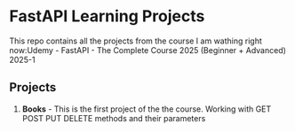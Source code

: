 # FastAPI Learning Projects

This repo contains all the projects from the course I am wathing right now:Udemy - FastAPI - The Complete Course 2025 (Beginner + Advanced) 2025-1

## Projects

1. **Books** - This is the first project of the the course. Working with GET POST PUT DELETE methods and their parameters
